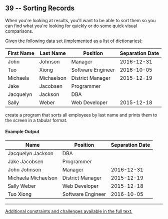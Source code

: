 ## 39 -- Sorting Records
When you're looking at results, you'll want to be
able to sort them so you can find what you're
looking for quickly or do some quick visual
comparisons.

Given the following data set (implemented as a list of dictionaries):

First Name          | Last Name           | Position            | Separation Date
--------------------|---------------------|---------------------|-----------------
John                | Johnson             | Manager             | 2016-12-31
Tuo                 | Xiong               | Software Engineer   | 2016-10-05
Michaela            | Michaelson          | District Manager    | 2015-12-19
Jake                | Jacobsen            | Programmer          |
Jacquelyn           | Jackson             | DBA                 |
Sally               | Weber               | Web Developer       | 2015-12-18

create a program that sorts all employees by last
name and prints them to the screen in a tabular
format.


#### Example Output
Name                | Position            | Separation Date
--------------------|---------------------|-----------------
Jacquelyn Jackson   | DBA                 |
Jake Jacobsen       | Programmer          |
John Johnson        | Manager             | 2016-12-31
Michaela Michaelson | District Manager    | 2015-12-19
Sally Weber         | Web Developer       | 2015-12-18
Tuo Xiong           | Software Engineer   | 2016-10-05

***
[Additional constraints and challenges available in the full text.](https://www.amazon.com/Exercises-Programmers-Challenges-Develop-Coding/dp/1680501224)

